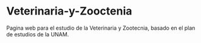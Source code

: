 # Veterinaria-y-Zooctenia
Pagina web para el estudio de la Veterinaria y Zootecnia, basado en el plan de estudios de la UNAM.
